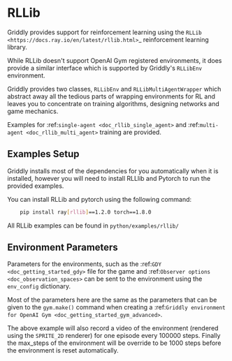 # RLLib

Griddly provides support for reinforcement learning using the `RLLib <https://docs.ray.io/en/latest/rllib.html>`_ reinforcement learning library.

While RLLib doesn't support OpenAI Gym registered environments, it does provide a similar interface which is supported by Griddly's ``RLLibEnv`` environment.

Griddly provides two classes, ``RLLibEnv`` and ``RLLibMultiAgentWrapper`` which abstract away all the tedious parts of wrapping environments for RL and leaves you to concentrate on training algorithms, designing networks and game mechanics.

Examples for :ref:`single-agent <doc_rllib_single_agent>` and :ref:`multi-agent <doc_rllib_multi_agent>` training are provided.


## Examples Setup

Griddly installs most of the dependencies for you automatically when it is installed, however you will need to install RLLlib and Pytorch to run the provided examples.

You can install RLLib and pytorch using the following command:

```bash
    pip install ray[rllib]==1.2.0 torch==1.8.0
```

All RLLib examples can be found in ``python/examples/rllib/``

## Environment Parameters

Parameters for the environments, such as the :ref:`GDY <doc_getting_started_gdy>` file for the game and :ref:`Observer options <doc_observation_spaces>` can be sent to the environment using the ``env_config`` dictionary.

Most of the parameters here are the same as the parameters that can be given to the ``gym.make()`` command when creating a :ref:`Griddly environment for OpenAI Gym <doc_getting_started_gym_advanced>`.


The above example will also record a video of the environment (rendered using the ``SPRITE_2D`` renderer) for one episode every 100000 steps.
Finally the max_steps of the environment will be override to be 1000 steps before the environment is reset automatically.